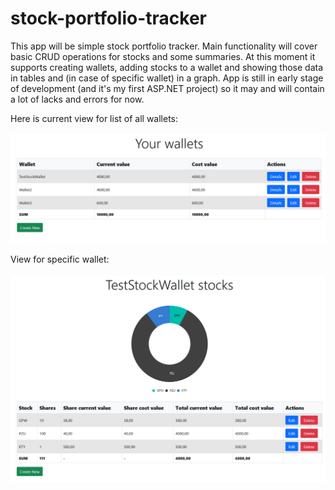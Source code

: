 # stock-portfolio-tracker

This app will be simple stock portfolio tracker. Main functionality will cover basic CRUD operations for stocks and some summaries. At this moment it supports creating wallets, adding stocks to a wallet and showing those data in tables and (in case of specific wallet) in a graph. App is still in early stage of development (and it's my first ASP.NET project) so it may and will contain a lot of lacks and errors for now.



Here is current view for list of all wallets:

![wallets](wallets.png)

View for specific wallet:

![wallet](wallet.png)